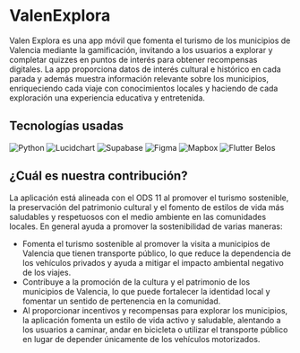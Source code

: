 # ValenExplora
Valen Explora es una app móvil que fomenta el turismo de los municipios de Valencia mediante la gamificación, invitando a los usuarios a explorar 
y completar quizzes en puntos de interés para obtener recompensas digitales. La app proporciona datos de interés cultural e histórico en cada parada 
y además muestra información relevante sobre los municipios, enriqueciendo cada viaje con conocimientos locales y haciendo de cada exploración 
una experiencia educativa y entretenida.

## Tecnologías usadas
![Python](https://img.shields.io/badge/python-%2314354C.svg?style=plastic&logo=python&logoColor=white)
![Lucidchart](https://img.shields.io/badge/Lucidchart-%23F06100.svg?style=plastic&logo=Lucidchart&logoColor=white)
![Supabase](https://img.shields.io/badge/Supabase-%2337C7C7.svg?style=plastic&logo=Supabase&logoColor=white)
![Figma](https://img.shields.io/badge/Figma-%23F24E1E.svg?style=plastic&logo=Figma&logoColor=white)
![Mapbox](https://img.shields.io/badge/Mapbox-%233A89CC.svg?style=plastic&logo=Mapbox&logoColor=white)
![Flutter](https://img.shields.io/badge/Flutter-%2302569B.svg?style=plastic&logo=Flutter&logoColor=white)
Belos

## ¿Cuál es nuestra contribución?
La aplicación está alineada con el ODS 11 al promover el turismo sostenible, la preservación del patrimonio cultural y el fomento de estilos de vida más saludables y respetuosos con el medio ambiente en las comunidades locales. En general ayuda a promover la sostenibilidad de varias maneras:
* Fomenta el turismo sostenible al promover la visita a municipios de Valencia que tienen transporte público, lo que reduce la dependencia de los vehículos privados y ayuda a mitigar el impacto ambiental negativo de los viajes.
* Contribuye a la promoción de la cultura y el patrimonio de los municipios de Valencia, lo que puede fortalecer la identidad local y fomentar un sentido de pertenencia en la comunidad.
* Al proporcionar incentivos y recompensas para explorar los municipios, la aplicación fomenta un estilo de vida activo y saludable, alentando a los usuarios a caminar, andar en bicicleta o utilizar el transporte público en lugar de depender únicamente de los vehículos motorizados.
